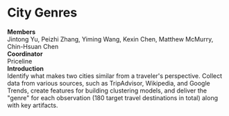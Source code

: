 # City Genres  
**Members**  
Jintong Yu, Peizhi Zhang, Yiming Wang, Kexin Chen, Matthew McMurry, Chin-Hsuan Chen  
**Coordinator**  
Priceline  
**Introduction**  
Identify what makes two cities similar from a traveler's perspective. Collect data from various sources, such as TripAdvisor, Wikipedia, and Google Trends, create features for building clustering models, and deliver the "genre" for each observation (180 target travel destinations in total) along with key artifacts.
